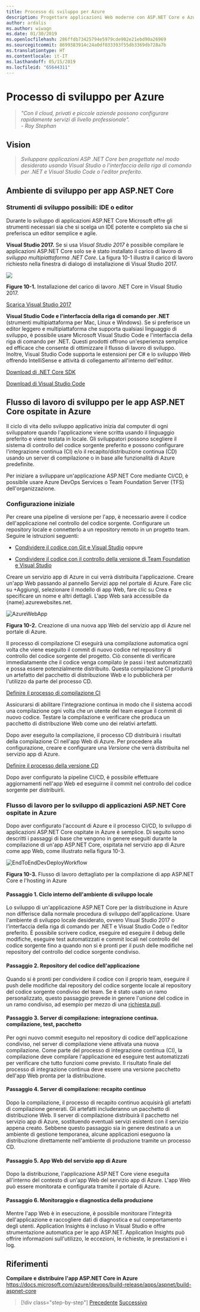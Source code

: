 ```yaml
---
title: Processo di sviluppo per Azure
description: Progettare applicazioni Web moderne con ASP.NET Core e Azure | Processo di sviluppo per Azure
author: ardalis
ms.author: wiwagn
ms.date: 01/30/2019
ms.openlocfilehash: 286ffdb73425794e5979cde902e21ebd90a26969
ms.sourcegitcommit: 8699383914c24a0df033393f55db3369db728a7b
ms.translationtype: HT
ms.contentlocale: it-IT
ms.lasthandoff: 05/15/2019
ms.locfileid: "65644311"
---
```

# <a name="development-process-for-azure"></a>Processo di sviluppo per Azure

> _"Con il cloud, privati e piccole aziende possono configurare rapidamente servizi di livello professionale"._  
> _- Roy Stephan_

## <a name="vision"></a>Vision

> *Sviluppare applicazioni ASP .NET Core ben progettate nel modo desiderato usando Visual Studio o l'interfaccia della riga di comando per .NET e Visual Studio Code o l'editor preferito.*

## <a name="development-environment-for-aspnet-core-apps"></a>Ambiente di sviluppo per app ASP.NET Core

### <a name="development-tools-choices-ide-or-editor"></a>Strumenti di sviluppo possibili: IDE o editor

Durante lo sviluppo di applicazioni ASP.NET Core Microsoft offre gli strumenti necessari sia che si scelga un IDE potente e completo sia che si preferisca un editor semplice e agile.

**Visual Studio 2017.** Se si usa *Visual Studio 2017* è possibile compilare le applicazioni ASP.NET Core solo se è stato installato il carico di lavoro di *sviluppo multipiattaforma .NET Core*. La figura 10-1 illustra il carico di lavoro richiesto nella finestra di dialogo di installazione di Visual Studio 2017.

![](./media/image10-1.png)

**Figure 10-1.** Installazione del carico di lavoro .NET Core in Visual Studio 2017.

[Scarica Visual Studio 2017](https://aka.ms/vsdownload?utm_source=mscom&utm_campaign=msdocs)

**Visual Studio Code e l'interfaccia della riga di comando per .NET** (strumenti multipiattaforma per Mac, Linux e Windows). Se si preferisce un editor leggero e multipiattaforma che supporta qualsiasi linguaggio di sviluppo, è possibile usare Microsoft Visual Studio Code e l'interfaccia della riga di comando per .NET. Questi prodotti offrono un'esperienza semplice ed efficace che consente di ottimizzare il flusso di lavoro di sviluppo. Inoltre, Visual Studio Code supporta le estensioni per C\# e lo sviluppo Web offrendo IntelliSense e attività di collegamento all'interno dell'editor.

[Download di .NET Core SDK](https://www.microsoft.com/net/download/core)

[Download di Visual Studio Code](https://code.visualstudio.com/download)

## <a name="development-workflow-for-azure-hosted-aspnet-core-apps"></a>Flusso di lavoro di sviluppo per le app ASP.NET Core ospitate in Azure

Il ciclo di vita dello sviluppo applicativo inizia dal computer di ogni sviluppatore quando l'applicazione viene scritta usando il linguaggio preferito e viene testata in locale. Gli sviluppatori possono scegliere il sistema di controllo del codice sorgente preferito e possono configurare l'integrazione continua (CI) e/o il recapito/distribuzione continua (CD) usando un server di compilazione o in base alle funzionalità di Azure predefinite.

Per iniziare a sviluppare un'applicazione ASP.NET Core mediante CI/CD, è possibile usare Azure DevOps Services o Team Foundation Server (TFS) dell'organizzazione.

### <a name="initial-setup"></a>Configurazione iniziale

Per creare una pipeline di versione per l'app, è necessario avere il codice dell'applicazione nel controllo del codice sorgente. Configurare un repository locale e connetterlo a un repository remoto in un progetto team. Seguire le istruzioni seguenti:

- [Condividere il codice con Git e Visual Studio](https://docs.microsoft.com/azure/devops/git/share-your-code-in-git-vs) oppure

- [Condividere il codice con il controllo della versione di Team Foundation e Visual Studio](https://docs.microsoft.com/azure/devops/tfvc/share-your-code-in-tfvc-vs)

Creare un servizio app di Azure in cui verrà distribuita l'applicazione. Creare un'app Web passando al pannello Servizi app nel portale di Azure. Fare clic su +Aggiungi, selezionare il modello di app Web, fare clic su Crea e specificare un nome e altri dettagli. L'app Web sarà accessibile da {name}.azurewebsites.net.

![AzureWebApp](./media/image10-2.png)

**Figura 10-2.** Creazione di una nuova app Web del servizio app di Azure nel portale di Azure.

Il processo di compilazione CI eseguirà una compilazione automatica ogni volta che viene eseguito il commit di nuovo codice nel repository di controllo del codice sorgente del progetto. Ciò consente di verificare immediatamente che il codice venga compilato (e passi i test automatizzati) e possa essere potenzialmente distribuito. Questa compilazione CI produrrà un artefatto del pacchetto di distribuzione Web e lo pubblicherà per l'utilizzo da parte del processo CD.

[Definire il processo di compilazione CI](https://docs.microsoft.com/azure/devops/build-release/apps/aspnet/build-aspnet-core#ci)

Assicurarsi di abilitare l'integrazione continua in modo che il sistema accodi una compilazione ogni volta che un utente del team esegue il commit di nuovo codice. Testare la compilazione e verificare che produca un pacchetto di distribuzione Web come uno dei relativi artefatti.

Dopo aver eseguito la compilazione, il processo CD distribuirà i risultati della compilazione CI nell'app Web di Azure. Per procedere alla configurazione, creare e configurare una *Versione* che verrà distribuita nel servizio app di Azure.

[Definire il processo della versione CD](https://docs.microsoft.com/azure/devops/build-release/apps/aspnet/build-aspnet-core#cd)

Dopo aver configurato la pipeline CI/CD, è possibile effettuare aggiornamenti nell'app Web ed eseguirne il commit nel controllo del codice sorgente per distribuirli.

### <a name="workflow-for-developing-azure-hosted-aspnet-core-applications"></a>Flusso di lavoro per lo sviluppo di applicazioni ASP.NET Core ospitate in Azure

Dopo aver configurato l'account di Azure e il processo CI/CD, lo sviluppo di applicazioni ASP.NET Core ospitate in Azure è semplice. Di seguito sono descritti i passaggi di base che vengono in genere eseguiti durante la compilazione di un'app ASP.NET Core, ospitata nel servizio app di Azure come app Web, come illustrato nella figura 10-3.

![EndToEndDevDeployWorkflow](./media/image10-3.png)

**Figura 10-3.** Flusso di lavoro dettagliato per la compilazione di app ASP.NET Core e l'hosting in Azure

#### <a name="step-1-local-dev-environment-inner-loop"></a>Passaggio 1. Ciclo interno dell'ambiente di sviluppo locale

Lo sviluppo di un'applicazione ASP.NET Core per la distribuzione in Azure non differisce dalla normale procedura di sviluppo dell'applicazione. Usare l'ambiente di sviluppo locale desiderato, ovvero Visual Studio 2017 o l'interfaccia della riga di comando per .NET e Visual Studio Code o l'editor preferito. È possibile scrivere codice, eseguire ed eseguire il debug delle modifiche, eseguire test automatizzati e commit locali nel controllo del codice sorgente fino a quando non si è pronti per il push delle modifiche nel repository del controllo del codice sorgente condiviso.

#### <a name="step-2-application-code-repository"></a>Passaggio 2. Repository del codice dell'applicazione

Quando si è pronti per condividere il codice con il proprio team, eseguire il push delle modifiche dal repository del codice sorgente locale al repository del codice sorgente condiviso del team. Se è stato usato un ramo personalizzato, questo passaggio prevede in genere l'unione del codice in un ramo condiviso, ad esempio per mezzo di una [richiesta pull](https://docs.microsoft.com/azure/devops/git/pull-requests).

#### <a name="step-3-build-server-continuous-integration-build-test-package"></a>Passaggio 3. Server di compilazione: integrazione continua. compilazione, test, pacchetto

Per ogni nuovo commit eseguito nel repository di codice dell'applicazione condiviso, nel server di compilazione viene attivata una nuova compilazione. Come parte del processo di integrazione continua (CI), la compilazione deve compilare l'applicazione ed eseguire test automatizzati per verificare che tutto funzioni come previsto. Il risultato finale del processo di integrazione continua deve essere una versione pacchetto dell'app Web pronta per la distribuzione.

#### <a name="step-4-build-server-continuous-delivery"></a>Passaggio 4. Server di compilazione: recapito continuo

Dopo la compilazione, il processo di recapito continuo acquisirà gli artefatti di compilazione generati. Gli artefatti includeranno un pacchetto di distribuzione Web. Il server di compilazione distribuirà il pacchetto nel servizio app di Azure, sostituendo eventuali servizi esistenti con il servizio appena creato. Sebbene questo passaggio sia in genere destinato a un ambiente di gestione temporanea, alcune applicazioni eseguono la distribuzione direttamente nell'ambiente di produzione tramite un processo CD.

#### <a name="step-5-azure-app-service-web-app"></a>Passaggio 5. App Web del servizio app di Azure

Dopo la distribuzione, l'applicazione ASP.NET Core viene eseguita all'interno del contesto di un'app Web del servizio app di Azure. L'app Web può essere monitorata e configurata tramite il portale di Azure.

#### <a name="step-6-production-monitoring-and-diagnostics"></a>Passaggio 6. Monitoraggio e diagnostica della produzione

Mentre l'app Web è in esecuzione, è possibile monitorare l'integrità dell'applicazione e raccogliere dati di diagnostica e sul comportamento degli utenti. Application Insights è incluso in Visual Studio e offre strumentazione automatica per le app ASP.NET. Application Insights può offrire informazioni sull'utilizzo, le eccezioni, le richieste, le prestazioni e i log.

## <a name="references"></a>Riferimenti

**Compilare e distribuire l'app ASP.NET Core in Azure**  
<https://docs.microsoft.com/azure/devops/build-release/apps/aspnet/build-aspnet-core>

>[!div class="step-by-step"]
>[Precedente](test-asp-net-core-mvc-apps.md)
>[Successivo](azure-hosting-recommendations-for-asp-net-web-apps.md)
